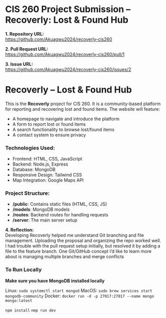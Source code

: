 # CIS 260 Project Submission – Recoverly: Lost & Found Hub

**1. Repository URL:**  
https://github.com/Akuagwu2024/recoverly-cis260

**2. Pull Request URL:**  
https://github.com/Akuagwu2024/recoverly-cis260/pull/1

**3. Issue URL:**  
https://github.com/Akuagwu2024/recoverly-cis260/issues/2

# Recoverly – Lost & Found Hub

This is the **Recoverly** project for CIS 260. It is a community-based platform for reporting and recovering lost and found items. The website will feature:
- A homepage to navigate and introduce the platform
- A form to report lost or found items
- A search functionality to browse lost/found items
- A contact system to ensure privacy

### Technologies Used:
- Frontend: HTML, CSS, JavaScript
- Backend: Node.js, Express
- Database: MongoDB
- Responsive Design: Tailwind CSS
- Map Integration: Google Maps API

### Project Structure:
- **/public**: Contains static files (HTML, CSS, JS)
- **/models**: MongoDB models
- **/routes**: Backend routes for handling requests
- **/server**: The main server setup


**4. Reflection:**  
Developing Recoverly helped me understand Git branching and file management. Uploading the proposal and organizing the repo worked well. I had trouble with the pull request setup initially, but resolved it by adding a file to the feature branch. One Git/GitHub concept I’d like to learn more about is managing multiple branches and merge conflicts

### To Run Locally

**Make sure you have MongoDB installed locally** 

Linux: `sudo systemctl start mongod`
MacOS: `sudo brew services start mongodb-community`
Docker: `docker run -d -p 27017:27017 --name mongo mongo:latest`


`npm install`
`nmp run dev`

